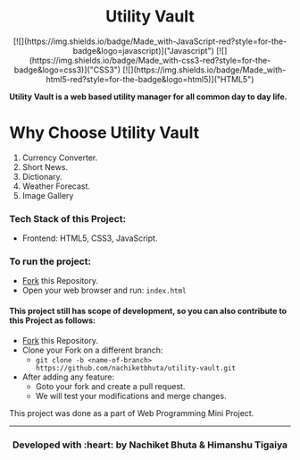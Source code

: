 <h1 align="center">Utility Vault</h1>

<div align="center">
[![](https://img.shields.io/badge/Made_with-JavaScript-red?style=for-the-badge&logo=javascript)]("Javascript")
[![](https://img.shields.io/badge/Made_with-css3-red?style=for-the-badge&logo=css3)]("CSS3")
[![](https://img.shields.io/badge/Made_with-html5-red?style=for-the-badge&logo=html5)]("HTML5")
</div>

**Utility Vault is a web based utility manager for all common day to day life.**

# Why Choose Utility Vault

1. Currency Converter.
2. Short News.
3. Dictionary.
4. Weather Forecast.
5. Image Gallery

### Tech Stack of this Project:

* Frontend: HTML5, CSS3, JavaScript.

### To run the project:

* [Fork](https://github.com/nachiketbhuta/utility-vault) this Repository.
* Open your web browser and run: `index.html`


#### This project still has scope of development, so you can also contribute to this Project as follows:
* [Fork](https://github.com/nachiketbhuta/utility-vault) this Repository.
* Clone your Fork on a different branch:
	* `git clone -b <name-of-branch> https://github.com/nachiketbhuta/utility-vault.git`
* After adding any feature:
	* Goto your fork and create a pull request.
	* We will test your modifications and merge changes.

This project was done as a part of Web Programming Mini Project.

---
<h3 align="center"><b>Developed with :heart: by Nachiket Bhuta & Himanshu Tigaiya</b></h1>